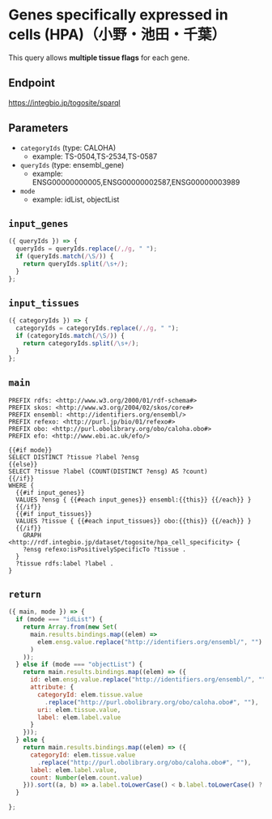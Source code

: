 # Genes specifically expressed in cells (HPA)（小野・池田・千葉）
This query allows **multiple tissue flags** for each gene.

## Endpoint

https://integbio.jp/togosite/sparql

## Parameters
* `categoryIds` (type: CALOHA)
  * example: TS-0504,TS-2534,TS-0587
* `queryIds` (type: ensembl_gene)
  * example: ENSG00000000005,ENSG00000002587,ENSG00000003989
* `mode`
  * example: idList, objectList

## `input_genes`
```javascript
({ queryIds }) => {
  queryIds = queryIds.replace(/,/g, " ");
  if (queryIds.match(/\S/)) {
    return queryIds.split(/\s+/);
  }
};
```

## `input_tissues`
```javascript
({ categoryIds }) => {
  categoryIds = categoryIds.replace(/,/g, " ");
  if (categoryIds.match(/\S/)) {
    return categoryIds.split(/\s+/);
  }
};
```

## `main`

```sparql
PREFIX rdfs: <http://www.w3.org/2000/01/rdf-schema#>
PREFIX skos: <http://www.w3.org/2004/02/skos/core#>
PREFIX ensembl: <http://identifiers.org/ensembl/>
PREFIX refexo: <http://purl.jp/bio/01/refexo#>
PREFIX obo: <http://purl.obolibrary.org/obo/caloha.obo#>
PREFIX efo: <http://www.ebi.ac.uk/efo/>

{{#if mode}}
SELECT DISTINCT ?tissue ?label ?ensg
{{else}}
SELECT ?tissue ?label (COUNT(DISTINCT ?ensg) AS ?count)
{{/if}}
WHERE {
  {{#if input_genes}}
  VALUES ?ensg { {{#each input_genes}} ensembl:{{this}} {{/each}} }
  {{/if}}
  {{#if input_tissues}}
  VALUES ?tissue { {{#each input_tissues}} obo:{{this}} {{/each}} }
  {{/if}}
    GRAPH <http://rdf.integbio.jp/dataset/togosite/hpa_cell_specificity> {
    ?ensg refexo:isPositivelySpecificTo ?tissue .
  }
  ?tissue rdfs:label ?label .
}
```

## `return`

```javascript
({ main, mode }) => {
  if (mode === "idList") {
    return Array.from(new Set(
      main.results.bindings.map((elem) =>
        elem.ensg.value.replace("http://identifiers.org/ensembl/", "")
      )
    ));
  } else if (mode === "objectList") {
    return main.results.bindings.map((elem) => ({
      id: elem.ensg.value.replace("http://identifiers.org/ensembl/", ""),
      attribute: {
        categoryId: elem.tissue.value
          .replace("http://purl.obolibrary.org/obo/caloha.obo#", ""),
        uri: elem.tissue.value,
        label: elem.label.value
      }
    }));
  } else {
    return main.results.bindings.map((elem) => ({
      categoryId: elem.tissue.value
        .replace("http://purl.obolibrary.org/obo/caloha.obo#", ""),
      label: elem.label.value,
      count: Number(elem.count.value)
    })).sort((a, b) => a.label.toLowerCase() < b.label.toLowerCase() ? -1 : 1);
  }

};
```